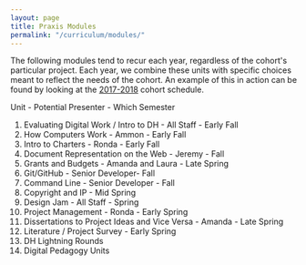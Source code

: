 ```yaml
---
layout: page
title: Praxis Modules
permalink: "/curriculum/modules/"
---
```


The following modules tend to recur each year, regardless of the cohort's particular project. Each year, we combine these units with specific choices meant to reflect the needs of the cohort. An example of this in action can be found by looking at the [2017-2018](/curriculum/2017-2018/) cohort schedule.

Unit - Potential Presenter - Which Semester

1. Evaluating Digital Work / Intro to DH - All Staff - Early Fall
2. How Computers Work - Ammon - Early Fall
3. Intro to Charters - Ronda - Early Fall
4. Document Representation on the Web - Jeremy - Fall
5. Grants and Budgets - Amanda and Laura - Late Spring
6. Git/GitHub - Senior Developer- Fall
7. Command Line - Senior Developer - Fall
8. Copyright and IP - Mid Spring
9. Design Jam - All Staff - Spring
10. Project Management - Ronda - Early Spring
11. Dissertations to Project Ideas and Vice Versa - Amanda - Late Spring
12. Literature / Project Survey - Early Spring
13. DH Lightning Rounds
14. Digital Pedagogy Units
